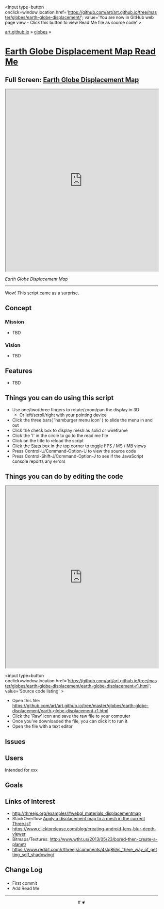 <span style=display:none; >[You are now in GitHub source code view - click this link to view Read Me file as a web page]
( https://art.github.io/globes/earth-globe-displacement/index.html#readme.md "View file as a web page." ) </span>
<input type=button onclick=window.location.href='https://github.com/art/art.github.io/tree/master/globes/earth-globe-displacement/'; value='You are now in GitHub web page view - Click this button to view Read Me file as source code' >

[art.github.io]( https://art.github.io ) &raquo; [globes]( https://art.github.io/globes/ ) &raquo;

[Earth Globe Displacement Map Read Me]( https://art.github.io/globes/earth-globe-displacement/index.html#readme.md )
===

## Full Screen: [ Earth Globe Displacement Map ]( https://art.github.io/globes/earth-globe-displacement/index.html )


<img src="" style=display:none; width=800 >

<iframe src=https://art.github.io/globes/earth-globe-displacement/index.html width=100% height=600px ></iframe>

_Earth Globe Displacement Map_

***

Wow! This script came as a surprise.

## Concept

### Mission

* TBD

### Vision

* TBD


## Features

* TBD


## Things you can do using this script

* Use one/two/three fingers to rotate/zoom/pan the display in 3D
	* Or left/scroll/right with your pointing device 
* Click the three bars( 'hamburger menu icon' ) to slide the menu in and out
* Click the check box to display mesh as solid or wireframe
* Click the 'I' in the circle to go to the read me file
* Click on the title to reload the script
* Click the [Stats]( https://github.com/mrdoob/stats.js/ ) box in the top corner to toggle FPS / MS / MB views
* Press Control-U/Command-Option-U to view the source code
* Press Control-Shift-J/Command-Option-J to see if the JavaScript console reports any errors



## Things you can do by editing the code

<iframe src='https://jaanga.github.io/cookbook-html/examples/libraries/ace-editor/ace-view-r1.html#
	https://art.github.io/globes/earth-globe-displacement/earth-globe-displacement-r1.html' width=100% height=600 ></iframe>

<input type=button onclick=window.location.href='https://github.com/art/art.github.io/tree/master/globes/earth-globe-displacement/earth-globe-displacement-r1.html';
value='Source code listing' >


* Open this file: https://github.com/art/art.github.io/tree/master/globes/earth-globe-displacement/earth-globe-displacement-r1.html
* Click the 'Raw' icon and save the raw file to your computer
* Once you've downloaded the file, you can click it to run it.
* Open the file with a text editor


## Issues


## Users

Intended for xxx


## Goals


## Links of Interest

* http://threejs.org/examples/#webgl_materials_displacementmap
* StackOverflow [Apply a displacement map to a mesh in the current Three.js?]( http://stackoverflow.com/questions/33720607/apply-a-displacement-map-to-a-mesh-in-the-current-three-js )
* https://www.clicktorelease.com/blog/creating-android-lens-blur-depth-viewer 
* Bitmaps/Textures: http://www.wthr.us/2013/05/23/bored-then-create-a-planet/
* https://www.reddit.com/r/threejs/comments/4slq86/is_there_way_of_getting_self_shadowing/


## Change Log

### 

* First commit
* Add Read Me


***

<center title='art.github.io ~ your 3D sunny place' >
# <a href=javascript:window.scrollTo(0,0); style=text-decoration:none; > ❦ </a>
</center>
